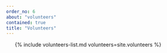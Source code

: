 ```yaml
---
order_no: 6
about: "volunteers"
contained: true
title: "Volunteers"
---
```


<ol class="volunteers-list">
  {% include volunteers-list.md volunteers=site.volunteers %}
</ol>